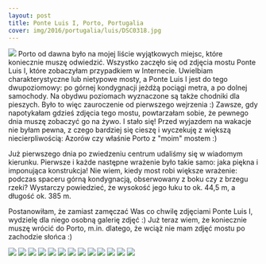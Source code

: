 ```yaml
---
layout: post
title: Ponte Luis I, Porto, Portugalia
cover: img/2016/portugalia/luis/DSC0318.jpg
---
```

<img src="/img/2016/portugalia/luis/DSC0318.jpg">
Porto od dawna było na mojej liście wyjątkowych miejsc, które koniecznie muszę odwiedzić. Wszystko zaczęło się od zdjęcia mostu Ponte Luis I, które zobaczyłam przypadkiem w Internecie. Uwielbiam charakterystyczne lub nietypowe mosty, a Ponte Luis I jest do tego dwupoziomowy: po górnej kondygnacji jeżdżą pociągi metra, a po dolnej samochody. Na obydwu poziomach wyznaczone są także chodniki dla pieszych. Było to więc zauroczenie od pierwszego wejrzenia :) Zawsze, gdy napotykałam gdzieś zdjęcia tego mostu, powtarzałam sobie, że pewnego dnia muszę zobaczyć go na żywo. I stało się! Przed wyjazdem na wakacje nie byłam pewna, z czego bardziej się cieszę i wyczekuję z większą niecierpliwością: Azorów czy właśnie Porto z "moim" mostem :)

Już pierwszego dnia po zwiedzeniu centrum udaliśmy się w wiadomym kierunku. Pierwsze i każde następne wrażenie było takie samo: jaka piękna i imponująca konstrukcja! Nie wiem, kiedy most robi większe wrażenie: podczas spaceru górną kondygnacją, obserwowany z boku czy z brzegu rzeki? Wystarczy powiedzieć, że wysokość jego łuku to ok. 44,5 m, a długość ok. 385 m.

Postanowiłam, że zamiast zamęczać Was co chwilę zdjęciami Ponte Luis I, wydzielę dla niego osobną galerię zdjęć :) Już teraz wiem, że koniecznie muszę wrócić do Porto, m.in. dlatego, że wciąż nie mam zdjęć mostu po zachodzie słońca :)

<img src="/img/2016/portugalia/luis/DSC0199.jpg">
<img src="/img/2016/portugalia/luis/DSC0214.jpg">
<img src="/img/2016/portugalia/luis/DSC0227.jpg">
<img src="/img/2016/portugalia/luis/DSC0231.jpg">
<img src="/img/2016/portugalia/luis/DSC0280.jpg">
<img src="/img/2016/portugalia/luis/DSC0286.jpg">
<img src="/img/2016/portugalia/luis/DSC0339.jpg">
<img src="/img/2016/portugalia/luis/DSC0343.jpg">
<img src="/img/2016/portugalia/luis/DSC0347.jpg">
<img src="/img/2016/portugalia/luis/DSC0762.jpg">
<img src="/img/2016/portugalia/luis/DSC0784.jpg">
<img src="/img/2016/portugalia/luis/DSC0789.jpg">
<img src="/img/2016/portugalia/luis/DSC0990.jpg">

<div class="fb-comments" data-href="http://emilkape.github.io/Luis-2016" data-numposts="5" data-width="100%"></div>
